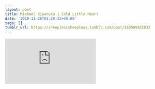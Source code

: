 ```yaml
---
layout: post
title: Michael Kiwanuka | Cold Little Heart
date: '2018-11-26T01:28:32+09:00'
tags: []
tumblr_url: https://sheeplesssheepless.tumblr.com/post/180508925033
---
```

<iframe src="https://www.youtube.com/embed/nOubjLM9Cbc" frameborder="0" allow="accelerometer; autoplay; encrypted-media; gyroscope; picture-in-picture" allowfullscreen></iframe>